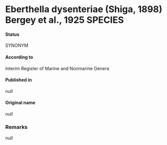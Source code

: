 # Eberthella dysenteriae (Shiga, 1898) Bergey et al., 1925 SPECIES

#### Status
SYNONYM

#### According to
Interim Register of Marine and Nonmarine Genera

#### Published in
null

#### Original name
null

### Remarks
null